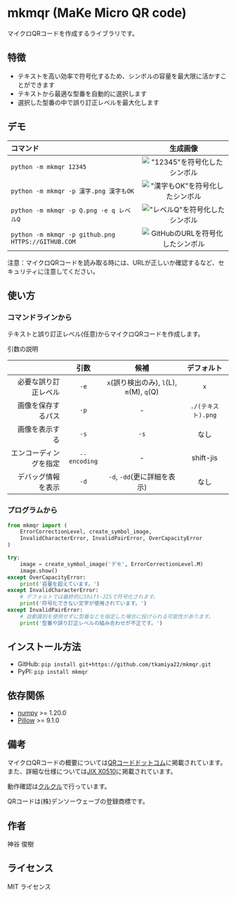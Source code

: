 # mkmqr (MaKe Micro QR code)

マイクロQRコードを作成するライブラリです。  


## 特徴

* テキストを高い効率で符号化するため、シンボルの容量を最大限に活かすことができます
* テキストから最適な型番を自動的に選択します
* 選択した型番の中で誤り訂正レベルを最大化します


## デモ

| コマンド                                               |                                                           生成画像                                                           |
|:---------------------------------------------------|:------------------------------------------------------------------------------------------------------------------------:|
| `python -m mkmqr 12345`                            | !["12345"を符号化したシンボル](https://raw.githubusercontent.com/tkamiya22/mkmqr/release/0.6.0/docs/img_ja/12345.png "マイクロQRコード")  |
| `python -m mkmqr -p 漢字.png 漢字もOK`                  |   !["漢字もOK"を符号化したシンボル](https://raw.githubusercontent.com/tkamiya22/mkmqr/release/0.6.0/docs/img_ja/漢字.png "マイクロQRコード")   |
| `python -m mkmqr -p Q.png -e q レベルQ`               |    !["レベルQ"を符号化したシンボル](https://raw.githubusercontent.com/tkamiya22/mkmqr/release/0.6.0/docs/img_ja/Q.png "マイクロQRコード")    |
| `python -m mkmqr -p github.png HTTPS://GITHUB.COM` | ![GitHubのURLを符号化したシンボル](https://raw.githubusercontent.com/tkamiya22/mkmqr/release/0.6.0/docs/img/github.png "マイクロQRコード") |

注意：マイクロQRコードを読み取る時には、URLが正しいか確認するなど、セキュリティに注意してください。


## 使い方

### コマンドラインから

テキストと誤り訂正レベル(任意)からマイクロQRコードを作成します。

引数の説明

|             |      引数      |                 候補                  |     デフォルト      |
|------------:|:------------:|:-----------------------------------:|:--------------:|
|  必要な誤り訂正レベル |     `-e`     | `x`(誤り検出のみ), `l`(L), `m`(M), `q`(Q) |      `x`       |
|   画像を保存するパス |     `-p`     |                  -                  | `./(テキスト).png` |
|     画像を表示する |     `-s`     |                `-s`                 |       なし       | 
| エンコーディングを指定 | `--encoding` |                  -                  |   shift-jis    |
|   デバッグ情報を表示 |     `-d`     |        `-d`, `-dd`(更に詳細を表示)         |       なし       |

### プログラムから

```python
from mkmqr import (
    ErrorCorrectionLevel, create_symbol_image,
    InvalidCharacterError, InvalidPairError, OverCapacityError
)

try:
    image = create_symbol_image('デモ', ErrorCorrectionLevel.M)
    image.show()
except OverCapacityError:
    print('容量を超えています。')
except InvalidCharacterError:
    # デフォルトでは最終的にShift-JISで符号化されます。
    print('符号化できない文字が使用されています。')
except InvalidPairError:
    # 自動識別を使用せずに型番などを指定した場合に投げられる可能性があります。
    print('型番や誤り訂正レベルの組み合わせが不正です。')
```


## インストール方法

* GitHub: `pip install git+https://github.com/tkamiya22/mkmqr.git`
* PyPI: `pip install mkmqr`


## 依存関係

* [numpy](https://github.com/numpy/numpy) >= 1.20.0
* [Pillow](https://github.com/python-pillow/Pillow) >= 9.1.0


## 備考

マイクロQRコードの概要については[QRコードドットコム](https://www.qrcode.com/codes/microqr.html)に掲載されています。  
また、詳細な仕様については[JIX X0510](https://www.jisc.go.jp/app/jis/general/GnrJISNumberNameSearchList?show&jisStdNo=X0510)に掲載されています。  

動作確認は[クルクル](https://www.qrqrq.com/)で行っています。  

QRコードは(株)デンソーウェーブの登録商標です。  


## 作者

神谷 俊樹
 

## ライセンス

MIT ライセンス
